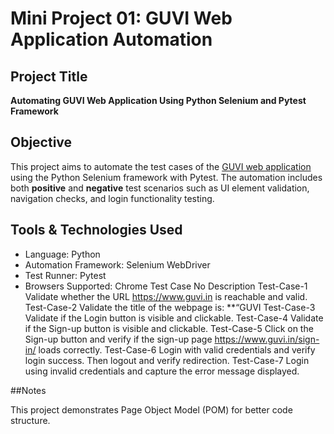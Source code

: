 #  Mini Project 01: GUVI Web Application Automation

##  Project Title
**Automating GUVI Web Application Using Python Selenium and Pytest Framework**
##  Objective
This project aims to automate the test cases of the [GUVI web application](https://www.guvi.in) using the Python Selenium framework with Pytest. The automation includes both **positive** and **negative** test scenarios such as UI element validation, navigation checks, and login functionality testing.
##  Tools & Technologies Used
- Language: Python
- Automation Framework: Selenium WebDriver
- Test Runner: Pytest
- Browsers Supported: Chrome
Test Case No	Description
Test-Case-1	Validate whether the URL https://www.guvi.in is reachable and valid.
Test-Case-2	Validate the title of the webpage is: **“GUVI
Test-Case-3	Validate if the Login button is visible and clickable.
Test-Case-4	Validate if the Sign-up button is visible and clickable.
Test-Case-5	Click on the Sign-up button and verify if the sign-up page https://www.guvi.in/sign-in/ loads correctly.
Test-Case-6	Login with valid credentials and verify login success. Then logout and verify redirection.
Test-Case-7	Login using invalid credentials and capture the error message displayed.

##Notes

This project demonstrates Page Object Model (POM) for better code structure.
